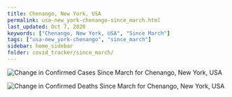 ```yaml
---
title: Chenango, New York, USA
permalink: usa-new_york-chenango-since_march.html
last_updated: Oct 7, 2020
keywords: ["Chenango, New York, USA", "Since March"]
tags: ["usa-new_york-chenango", "since_march"]
sidebar: home_sidebar
folder: covid_tracker/since_march/
---
```


![Change in Confirmed Cases Since March for Chenango, New York, USA](images/graphs/usa-new_york-chenango-delta_confirmed-since_march_graph.png)

![Change in Confirmed Deaths Since March for Chenango, New York, USA](images/graphs/usa-new_york-chenango-delta_deaths-since_march_graph.png)
